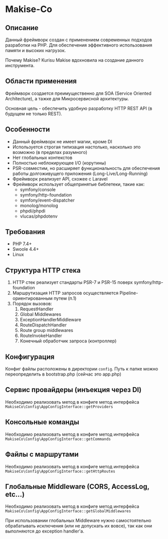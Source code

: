 # Makise-Co
## Описание
Данный фреймворк создан с применением современных подходов разработки на PHP.
Для обеспечения эффективного использования памяти и высоких нагрузок.

Почему Makise? Kurisu Makise вдохновила на создание данного инструмента.

## Области применения
Фреймворк создается преимущественно для SOA (Service Oriented Architecture),
а тажке для Микросервисной архитектуры.

Основная цель - обеспечить удобную разработку HTTP REST API (в будущем не только REST).

## Особенности
* Данный фреймворк не имеет магии, кроме DI
* Используется строгая типизация настолько, насколько это возможно (в пределах разумного)
* Нет глобальных контекстов
* Полностью неблокирующее I/O (корутины)
* PSR-совместим, но расширяет функциональность для обеспечения работы
долгоживущего приложения (Long-Live/Long-Running)
* Фреймворк реализует API, схожее с Laravel
* Фреймворк использует общепринятые библетеки, такие как:
    * symfony/console
    * symfony/http-foundation
    * symfony/event-dispatcher
    * monolog/monolog
    * phpdi/phpdi
    * vlucas/phpdotenv

## Требования
* PHP 7.4+
* Swoole 4.4+
* Linux

## Структура HTTP стека
1. HTTP стек реализует стандарты PSR-7 и PSR-15 поверх symfony/http-foundation
2. Маршрутизация HTTP запросов осуществляется Pipeline-ориентированным путем (п.1)
3. Порядок вызовов:
    1. RequestHandler
    2. Global Middlewares
    3. ExceptionHandlerMiddleware
    4. RouteDispatchHandler
    5. Route group middlewares
    6. RouteInvokeHandler
    7. Конечный обработчик запроса (контроллер)

## Конфигурация
Конфиг файлы расположены в директории `config`.
Путь к папке можно переопределить в bootstrap.php (сейчас это app.php)

## Сервис провайдеры (инъекция через DI)
Необходимо реализовать метод в конфиге метод интерфейса `MakiseCo\Config\AppConfigInterface::getProviders`

## Консольные команды
Необходимо реализовать метод в конфиге метод интерфейса `MakiseCo\Config\AppConfigInterface::getCommands`

## Файлы с маршрутами
Необходимо реализовать метод в конфиге метод интерфейса `MakiseCo\Config\AppConfigInterface::getHttpRoutes`

## Глобальные Middleware (CORS, AccessLog, etc...)
Необходимо реализовать метод в конфиге метод интерфейса `MakiseCo\Config\AppConfigInterface::getGlobalMiddlewares`

При использовании глобальных Middleware нужно самостоятельно обрабатывать исключения (или не допускать их вовсе),
так как они выполняются до exception handler'а.
